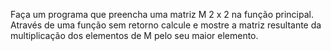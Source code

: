 Faça um programa que preencha uma matriz M 2 x 2 na função principal. Através de uma função sem retorno calcule e mostre a matriz resultante da multiplicação dos elementos de M pelo seu maior elemento.
